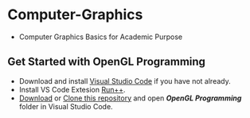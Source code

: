 # Computer-Graphics
- Computer Graphics Basics for Academic Purpose

## Get Started with OpenGL Programming
- Download and install <a href="https://code.visualstudio.com/download" target="_blank">Visual Studio Code</a> if you have not already.
- Install VS Code Extesion <a href="https://marketplace.visualstudio.com/items?itemName=AlbinBD.run" target="_blank">Run++</a>.
- [Download](https://github.com/sakibrokoni/Computer_Graphics_OpenGL/archive/refs/heads/main.zip) or <a href="https://github.com/sakibrokoni/Computer_Graphics_OpenGL" target="_blank">Clone this repository</a> and open ***OpenGL Programming*** folder in Visual Studio Code.
